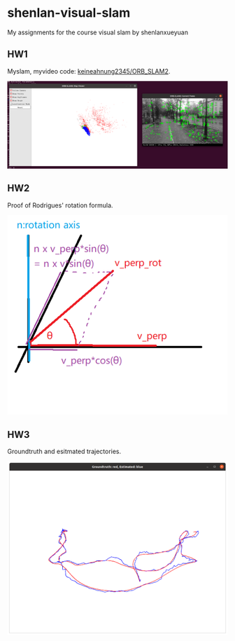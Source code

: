 # shenlan-visual-slam
My assignments for the course visual slam by shenlanxueyuan

## HW1
Myslam, myvideo code: [keineahnung2345/ORB_SLAM2](https://github.com/keineahnung2345/ORB_SLAM2/commit/74a441e2afbc3c579042f06a5794b0ad1f79c4a6).

![myvideo](HW1/myvideo.png)

## HW2
Proof of Rodrigues' rotation formula.

![n_v_rotate](HW2/n_v_rotate.png)

## HW3
Groundtruth and esitmated trajectories.

![trajectory_errors](HW3/trajectory_errors.png)
